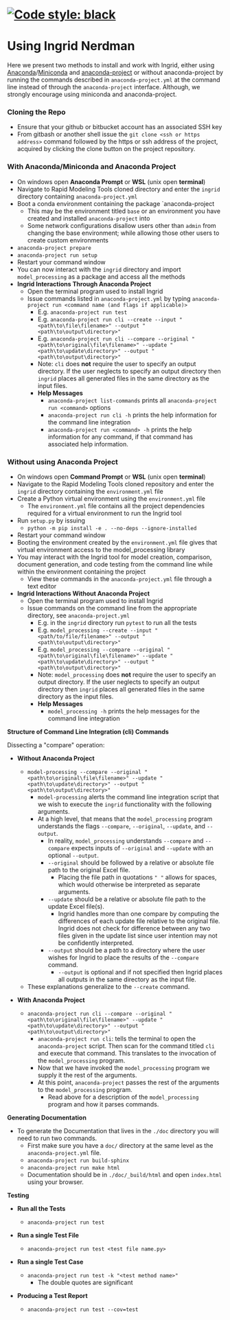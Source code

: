 [![Code style: black](https://img.shields.io/badge/code%20style-black-000000.svg)](https://github.com/python/black)
=======
# **Using Ingrid Nerdman**
Here we present two methods to install and work with Ingrid, either using [Anaconda](https://www.anaconda.com/distribution/ "Anaconda Download Page")/[Miniconda](https://docs.conda.io/en/latest/miniconda.html "Miniconda Download Page") and [anaconda-project](https://anaconda-project.readthedocs.io/en/latest/ "Anaconda Project Homepage") or without anaconda-project by running the commands described in `anaconda-project.yml` at the command line instead of through the `anaconda-project` interface. Although, we strongly encourage using miniconda and anaconda-project.

### Cloning the Repo
* Ensure that your github or bitbucket account has an associated SSH key
* From gitbash or another shell issue the `git clone <ssh or https address>` command followed by the https or ssh address of the project, acquired by clicking the clone button on the project repository.

### With Anaconda/Miniconda and Anaconda Project

* On windows open **Anaconda Prompt** or **WSL** (unix open **terminal**)
* Navigate to Rapid Modeling Tools cloned directory and enter the `ingrid` directory containing `anaconda-project.yml`
* Boot a conda environment containing the package `anaconda-project
    * This may be the environment titled `base` or an environment you have created and installed `anaconda-project` into
    * Some network configurations disallow users other than `admin` from changing the base environment; while allowing those other users to create custom environments
* `anaconda-project prepare`
* `anaconda-project run setup`
* Restart your command window
* You can now interact with the `ingrid` directory and import `model_processing` as a package and access all the methods
* **Ingrid Interactions Through Anaconda Project**
    * Open the terminal program used to install Ingrid
    * Issue commands listed in `anaconda-project.yml` by typing `anaconda-project run <command name (and flags if applicable)>`
        * E.g. `anaconda-project run test`
        * E.g. `anaconda-project run cli --create --input "<path\to\file\filename>" --output "<path\to\output\directory>"`
        * E.g. `anaconda-project run cli --compare --original "<path\to\original\file\filename>" --update "<path\to\update\directory>" --output "<path\to\output\directory>"`
        * Note: `cli` does **not** require the user to specify an output directory. If the user neglects to specify an output directory then `ingrid` places all generated files in the same directory as the input files.
        * **Help Messages**
            * `anaconda-project list-commands` prints all `anaconda-project run <command>` options
            * `anaconda-project run cli -h` prints the help information for the command line integration
            * `anaconda-project run <command> -h` prints the help information for any command, if that command has associated help information.

### Without using Anaconda Project

* On windows open **Command Prompt** or **WSL** (unix open **terminal**)
* Navigate to the Rapid Modeling Tools cloned repository and enter the `ingrid` directory containing the `environment.yml` file
* Create a Python virtual environment using the `environment.yml` file
    * The `environment.yml` file contains all the project dependencies required for a virtual environment to run the Ingrid tool
* Run `setup.py` by issuing
    * `python -m pip install -e . --no-deps --ignore-installed`
* Restart your command window
* Booting the environment created by the `environment.yml` file gives that virtual environment access to the model_processing library
* You may interact with the Ingrid tool for model creation, comparison, document generation, and code testing from the command line while within the environment containing the project
    * View these commands in the `anaconda-project.yml` file through a text editor
* **Ingrid Interactions Without Anaconda Project**
    * Open the terminal program used to install Ingrid
    * Issue commands on the command line from the appropriate directory, see `anaconda-project.yml`
        * E.g. in the `ingrid` directory run `pytest` to run all the tests
        * E.g. `model_processing --create --input "<path/to/file/filename>" --output "<path\to\output\directory>"`
        * E.g. `model_processing --compare --original "<path\to\original\file\filename>" --update "<path\to\update\directory>" --output "<path\to\output\directory>"`
        * Note: `model_processing` does **not** require the user to specify an output directory. If the user neglects to specify an output directory then `ingrid` places all generated files in the same directory as the input files.
        * **Help Messages**
            * `model_processing -h` prints the help messages for the command line integration

**Structure of Command Line Integration (cli) Commands**

Dissecting a "compare" operation:

* **Without Anaconda Project**
    * `model-processing --compare --original "<path\to\original\file\filename>" --update "<path\to\update\directory>" --output "<path\to\output\directory>"`
        * `model-processing` alerts the command line integration script that we wish to execute the `ingrid` functionality with the following arguments.
        * At a high level, that means that the `model_processing` program understands the flags `--compare`, `--original`, `--update`, and `--output`.
            * In reality, `model_processing` understands `--compare` and `--compare` expects inputs of `--original` and `--update` with an optional `--output`.
            * `--original` should be followed by a relative or absolute file path to the original Excel file.
                * Placing the file path in quotations `" "` allows for spaces, which would otherwise be interpreted as separate arguments.
            * `--update` should be a relative or absolute file path to the update Excel file(s).
                * Ingrid handles more than one compare by computing the differences of each update file relative to the original file. Ingrid does not check for difference between any two files given in the update list since user intention may not be confidently interpreted.
            * `--output` should be a path to a directory where the user wishes for Ingrid to place the results of the `--compare` command.
                * `--output` is optional and if not specified then Ingrid places all outputs in the same directory as the input file.
    * These explanations generalize to the `--create` command.


* **With Anaconda Project**
    * `anaconda-project run cli --compare --original "<path\to\original\file\filename>" --update "<path\to\update\directory>" --output "<path\to\output\directory>"`
        * `anaconda-project run cli`: tells the terminal to open the `anaconda-project` script. Then scan for the command titled `cli` and execute that command. This translates to the invocation of the `model_processing` program.
        * Now that we have invoked the `model_processing` program we supply it the rest of the arguments.
        * At this point, `anaconda-project` passes the rest of the arguments to the `model_processing` program.
            * Read above for a description of the `model_processing` program and how it parses commands.

**Generating Documentation**
* To generate the Documentation that lives in the `./doc` directory you will
need to run two commands.
    * First make sure you have a `doc/` directory at the same level as the
    `anaconda-project.yml` file.
    * `anaconda-project run build-sphinx`
    * `anaconda-project run make html`
    * Documentation should be in `./doc/_build/html` and open
    `index.html` using your browser.

**Testing**

* **Run all the Tests**
    * `anaconda-project run test`

* **Run a single Test File**
    * `anaconda-project run test <test file name.py>`

* **Run a single Test Case**
    * `anaconda-project run test -k "<test method name>"`
        * The double quotes are significant

* **Producing a Test Report**
    * `anaconda-project run test --cov=test`
